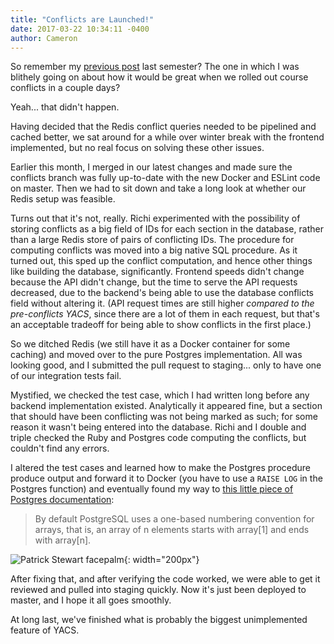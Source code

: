 ```yaml
---
title: "Conflicts are Launched!"
date: 2017-03-22 10:34:11 -0400
author: Cameron
---
```


So remember my [previous post](/2016/an-algorithm-for-conflicts) last semester? The one in which I was blithely going on about how it would be great when we rolled out course conflicts in a couple days?

Yeah... that didn't happen.

Having decided that the Redis conflict queries needed to be pipelined and cached better, we sat around for a while over winter break with the frontend implemented, but no real focus on solving these other issues.

Earlier this month, I merged in our latest changes and made sure the conflicts branch was fully up-to-date with the new Docker and ESLint code on master. Then we had to sit down and take a long look at whether our Redis setup was feasible.

Turns out that it's not, really. Richi experimented with the possibility of storing conflicts as a big field of IDs for each section in the database, rather than a large Redis store of pairs of conflicting IDs. The procedure for computing conflicts was moved into a big native SQL procedure. As it turned out, this sped up the conflict computation, and hence other things like building the database, significantly. Frontend speeds didn't change because the API didn't change, but the time to serve the API requests decreased, due to the backend's being able to use the database conflicts field without altering it. (API request times are still higher *compared to the pre-conflicts YACS*, since there are a lot of them in each request, but that's an acceptable tradeoff for being able to show conflicts in the first place.)

So we ditched Redis (we still have it as a Docker container for some caching) and moved over to the pure Postgres implementation. All was looking good, and I submitted the pull request to staging... only to have one of our integration tests fail.

Mystified, we checked the test case, which I had written long before any backend implementation existed. Analytically it appeared fine, but a section that should have been conflicting was not being marked as such; for some reason it wasn't being entered into the database. Richi and I double and triple checked the Ruby and Postgres code computing the conflicts, but couldn't find any errors.

I altered the test cases and learned how to make the Postgres procedure produce output and forward it to Docker (you have to use a `RAISE LOG` in the Postgres function) and eventually found my way to [this little piece of Postgres documentation](https://www.postgresql.org/docs/9.1/static/arrays.html#ARRAYS-ACCESSING):

> By default PostgreSQL uses a one-based numbering convention for arrays, that is, an array of n elements starts with array[1] and ends with array[n].

![Patrick Stewart facepalm](https://farm4.staticflickr.com/3653/3390182310_f86c82cb95.jpg){: width="200px"}

After fixing that, and after verifying the code worked, we were able to get it reviewed and pulled into staging quickly. Now it's just been deployed to master, and I hope it all goes smoothly.

At long last, we've finished what is probably the biggest unimplemented feature of YACS.

